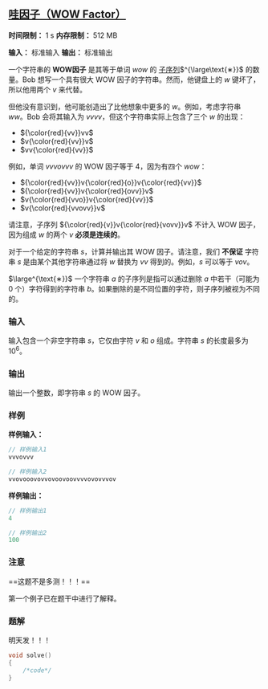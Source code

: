 ## [哇因子（WOW Factor）](https://codeforces.com/contest/1178/problem/B)

**时间限制：** 1 s
**内存限制：** 512 MB

**输入：** 标准输入
**输出：** 标准输出



一个字符串的 **WOW因子** 是其等于单词 $wow$ 的 <u>子序列</u>$^{\large\text{∗}}$ 的数量。Bob 想写一个具有很大 WOW 因子的字符串。然而，他键盘上的 $w$ 键坏了，所以他用两个 $v$ 来代替。

但他没有意识到，他可能创造出了比他想象中更多的 $w$。例如，考虑字符串 $ww$。Bob 会将其输入为 $vvvv$，但这个字符串实际上包含了三个 $w$ 的出现：

* ${\color{red}{vv}}vv$
* $v{\color{red}{vv}}v$
* $vv{\color{red}{vv}}$

例如，单词 $vvvovvv$ 的 WOW 因子等于 4，因为有四个 $wow$：

* ${\color{red}{vv}}v{\color{red}{o}}v{\color{red}{vv}}$
* ${\color{red}{vv}}v{\color{red}{ovv}}v$
* $v{\color{red}{vvo}}v{\color{red}{vv}}$
* $v{\color{red}{vvovv}}v$

请注意，子序列 ${\color{red}{v}}v{\color{red}{vovv}}v$ 不计入 WOW 因子，因为组成 $w$ 的两个 $v$ **必须是连续的**。

对于一个给定的字符串 $s$，计算并输出其 WOW 因子。请注意，我们 **不保证** 字符串 $s$ 是由某个其他字符串通过将 $w$ 替换为 $vv$ 得到的。例如，$s$ 可以等于 $vov$。



$\large^{\text{∗}}$ 一个字符串 $a$ 的子序列是指可以通过删除 $a$ 中若干（可能为 $0$ 个）字符得到的字符串 $b$。如果删除的是不同位置的字符，则子序列被视为不同的。







### 输入

输入包含一个非空字符串 $s$，它仅由字符 $v$ 和 $o$ 组成。字符串 $s$ 的长度最多为 $10^6$。





### 输出

输出一个整数，即字符串 $s$ 的 WOW 因子。





### 样例

**样例输入：**

```cpp
// 样例输入1
vvvovvv

// 样例输入2
vvovooovovvovoovoovvvvovovvvov
```



**样例输出：**

```cpp
// 样例输出1
4

// 样例输出2
100
```





### 注意

==这题不是多测！！！==
  
第一个例子已在题干中进行了解释。





### 题解

明天发！！！



```cpp
void solve()  
{  
    /*code*/
}
```